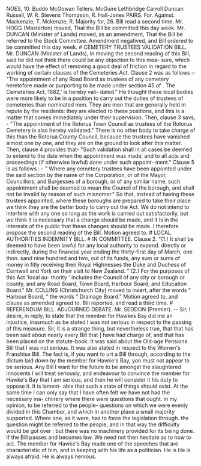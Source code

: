 NOES, 10. Buddo McGowan Tellers. McGuire Lethbridge Carroll Duncan Russell, W. R. Stevens Thompson, R. Hall-Jones PAIRS. For. Against. Mackenzie, T. Mckenzie, R. Majority for, 26. Bill read a second time. Mr. HOGG (Masterton) moved, That the Bill be committed this day week. Mr. DUNCAN (Minister of Lands) moved, as an amendment, That the Bill be referred to the Stock Committee. Amendment negatived, and Bill ordered to be committed this day week. # CEMETERY TRUSTEES VALIDATION BILL. Mr. DUNCAN (Minister of Lands), in moving the second reading of this Bill, said he did not think there could be any objection to this mea- sure, which would have the effect of removing a good deal of friction in regard to the working of certain clauses of the Cemeteries Act. Clause 2 was as follows :- "The appointment of any Road Board as trustees of any cemetery heretofore made or purporting to be made under section 45 of . The Cemeteries Act, 1882,' is hereby vali- dated." He thought these local bodies were more likely to be in a position to carry out the duties of trustees of cemeteries than nominated men. They are men that are generally held in repute by the residents: they are elected to these positions, and this is a matter that comes immediately under their supervision. Then, clause 3 savs, - "The appointment of the Rotorua Town Council as trustees of the Rotorua Cemetery is also hereby validated." There is no other body to take charge of this than the Rotorua County Council, because the trustees have vanished almost one by one, and they are on the ground to look after this matter. Then, clause 4 provides that- "Such validation shall in all cases be deemed to extend to the date when the appointment was made, and to all acts and proceedings (if otherwise lawful) done under such appoint- ment." Clause 5 is as follows : - " Where any cemetery trustees have been appointed under the said section by the name of the Corporation, or of the Mayor, Councillors, and Burgesses of a borough, or of any similar name, such appointment shall be deemed to mean the Council of the borough, and shall not be invalid by reason of such misnomer." So that, instead of having these trustees appointed, where these boroughs are prepared to take their place we think they are the better body to carry out the Act. We do not intend to interfere with any one so long as the work is carried out satisfactorily, but we think it is necessary that a change should be made, and it is in the interests of the public that these changes should be made. I therefore propose the second reading of the Bill. Motion agreed to. # LOCAL AUTHORITIES INDEMNITY BILL. # IN COMMITTEE. Clause 2. "(1.) It shall be deemed to have been lawful for any local authority to expend. directly or indirectly, during the financial year ending the thirty-first day of March, one thon. sand nine hundred and two, out of its funds, any sum or sums of money in fitly receiving their Royal Highnesses the Duke and Duchess of Cornwall and York on their visit to New Zealand. " (2.) For the purposes of this Act 'local au- thority ' includes the Council of any city or borough or county, and any Road Board, Town Board, Harbour Board, and Education Board." Mr. COLLINS (Christchurch City) moved to insert, after the words " Harbour Board, " the words " Drainage Board." Motion agreed to, and clause as amended agreed to. Bill reported, and read a third time. # REFERENDUM BILL. ADJOURNED DEBATE. Mr. SEDDON (Premier). -- Sir, I desire, in reply, to state that the member for Hawkes Bay did me an injustice, inasmuch as be stated I was not serious in respect to the passing of this measure. Sir, it is a strange thing, but nevertheless true, that that has been said about nearly every Bill that ] have had charge of, and that has been placed on the statute-book. It was said about the Old-age Pensions Bill that I was not serious. It was also stated in respect to the Women's Franchise Bill. The fact is, if you want to urt a Bill through, according to the dictum laid down by the member for Hawke's Bay, yon must not appear to be serious. Any Bill I want for the future to be amongst the slaughtered innocents I will treat seriously, and endeavour to convince the member for Hawke's Bay that I am serious, and then he will consider it his duty to oppose it. It is lament- able that such a state of things should exist. At the same time I can only say that I have often felt we have not had the necessary ma- chinery where there were questions that ought. in my opinion, to be referred to the people- questions on which we were evenly divided in this Chamber, and which in another place a small majority supported. Where one, as it were, has to force the legislation through. the question might be referred to the people, and in that way the difficulty would be got over : but there was no machinery provided for its being done. If the Bill passes and becomes law. We need not then hesitate as to how to act. The member for Hawke's Bay made one of the speeches that are characteristic of him, and in keeping with his life as a politician. He is He is always afraid. He is always nervous. 